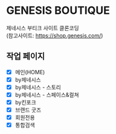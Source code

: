 # GENESIS BOUTIQUE
 제네시스 부티크 사이트 클론코딩  
 (참고사이트: https://shop.genesis.com/)

## 작업 페이지

- [x] 메인(HOME)
- [x] by제네시스
- [x] by제네시스 - 스토리  
- [x] by제네시스 - 스페이스&컬쳐 
- [x] by킨포크
- [x] 브랜드 굿즈
- [x] 회원전용
- [x] 통합검색   
